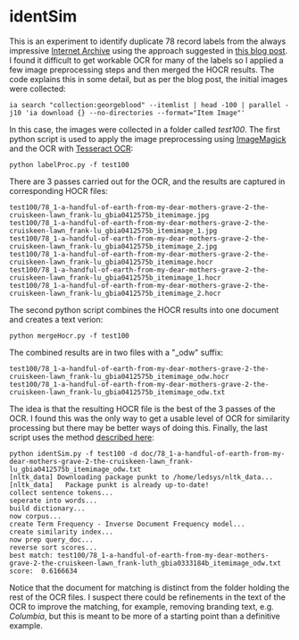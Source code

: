 # identSim
This is an experiment to identify duplicate 78 record labels from the always impressive
[Internet Archive](https://archive.org/) using the approach suggested in
[this blog post](https://brewster.kahle.org/2022/10/02/pythonistas-up-for-quick-hack-to-test-deduping-78rpm-records-using-document-clustering/).
I found it difficult to get workable OCR for many of the labels so I applied a few image
preprocessing steps and then merged the HOCR results. The code explains this in some detail, but as per the 
blog post, the initial images were collected:
```
ia search "collection:georgeblood" --itemlist | head -100 | parallel -j10 'ia download {} --no-directories --format="Item Image"'
```
In this case, the images were collected in a folder called _test100_. The first python script is used
to apply the image preprocessing using [ImageMagick](https://imagemagick.org/) and 
the OCR with [Tesseract OCR](https://github.com/tesseract-ocr/tesseract):
```
python labelProc.py -f test100
```
There are 3 passes carried out for the OCR, and the results are captured in corresponding HOCR files:
```
test100/78_1-a-handful-of-earth-from-my-dear-mothers-grave-2-the-cruiskeen-lawn_frank-lu_gbia0412575b_itemimage.jpg
test100/78_1-a-handful-of-earth-from-my-dear-mothers-grave-2-the-cruiskeen-lawn_frank-lu_gbia0412575b_itemimage_1.jpg
test100/78_1-a-handful-of-earth-from-my-dear-mothers-grave-2-the-cruiskeen-lawn_frank-lu_gbia0412575b_itemimage_2.jpg
test100/78_1-a-handful-of-earth-from-my-dear-mothers-grave-2-the-cruiskeen-lawn_frank-lu_gbia0412575b_itemimage.hocr
test100/78_1-a-handful-of-earth-from-my-dear-mothers-grave-2-the-cruiskeen-lawn_frank-lu_gbia0412575b_itemimage_1.hocr
test100/78_1-a-handful-of-earth-from-my-dear-mothers-grave-2-the-cruiskeen-lawn_frank-lu_gbia0412575b_itemimage_2.hocr
```
The second python script combines the HOCR results into one document and creates a text verion:
```
python mergeHocr.py -f test100
```
The combined results are in two files with a "_odw" suffix:
```
test100/78_1-a-handful-of-earth-from-my-dear-mothers-grave-2-the-cruiskeen-lawn_frank-lu_gbia0412575b_itemimage_odw.hocr
test100/78_1-a-handful-of-earth-from-my-dear-mothers-grave-2-the-cruiskeen-lawn_frank-lu_gbia0412575b_itemimage_odw.txt
```
The idea is that the resulting HOCR file is the best of the 3 passes of the OCR. I found this was the only way to get
a usable level of OCR for similarity processing but there may be better ways of doing this. Finally, the last script
uses the method [described here](https://dev.to/thepylot/compare-documents-similarity-using-python-nlp-4odp):
```
python identSim.py -f test100 -d doc/78_1-a-handful-of-earth-from-my-dear-mothers-grave-2-the-cruiskeen-lawn_frank-lu_gbia0412575b_itemimage_odw.txt
[nltk_data] Downloading package punkt to /home/ledsys/nltk_data...
[nltk_data]   Package punkt is already up-to-date!
collect sentence tokens...
seperate into words...
build dictionary...
now corpus...
create Term Frequency - Inverse Document Frequency model...
create similarity index...
now prep query_doc...
reverse sort scores...
best match: test100/78_1-a-handful-of-earth-from-my-dear-mothers-grave-2-the-cruiskeen-lawn_frank-luth_gbia0333184b_itemimage_odw.txt
score:  0.6166634
```
Notice that the document for matching is distinct from the folder holding the rest of the OCR files. I suspect
there could be refinements in the text of the OCR to improve the matching, for example, removing 
branding text, e.g. _Columbia_, but this is meant to be more of a starting point than a definitive example.
